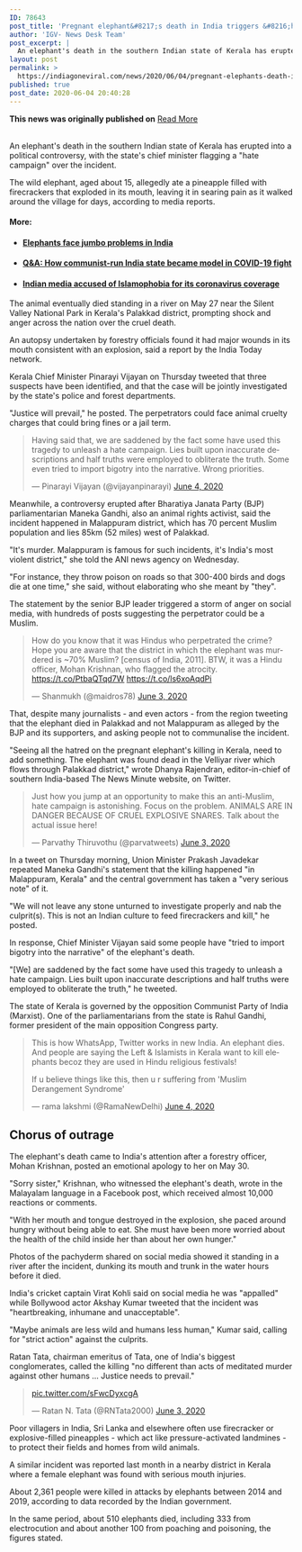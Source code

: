 ```yaml
---
ID: 78643
post_title: 'Pregnant elephant&#8217;s death in India triggers &#8216;hate campaign&#8217;'
author: 'IGV- News Desk Team'
post_excerpt: |
  An elephant's death in the southern Indian state of Kerala has erupted into a political controversy, with the state's chief minister flagging a "hate campaign" over the incident. The wild elephant, aged about 15, allegedly ate a pineapple filled with firecrackers that exploded in its mouth, leaving it in searing pain as it walked around&hellip;
layout: post
permalink: >
  https://indiagoneviral.com/news/2020/06/04/pregnant-elephants-death-in-india-triggers-hate-campaign/78643/india-gone-viral/
published: true
post_date: 2020-06-04 20:40:28
---
```

<b>This news was originally published on</b> <a href="https://www.aljazeera.com/news/2020/06/pregnant-elephant-death-india-triggers-hate-campaign-200604101245365.html" class="button purchase" rel="nofollow noopener noreferrer" target="_blank">Read More</a> <br/><br/><div id="body-200771816342556199"><p>An elephant's death in the southern Indian state of Kerala has erupted into a political controversy, with the state's chief minister flagging a "hate campaign" over the incident.</p>
<p>The wild elephant, aged about 15, allegedly ate a pineapple filled with firecrackers that exploded in its mouth, leaving it in searing pain as it walked around the village for days, according to media reports.</p>
<h4>More:</h4>
<ul><li>
<h4><a href="https://www.aljazeera.com/indepth/features/2013/02/20132772531808802.html?utm_source=website&utm_medium=article_page&utm_campaign=read_more_links">Elephants face jumbo problems in India</a></h4>
</li>
</ul><ul><li>
<h4><a href="https://www.aljazeera.com/news/2020/05/qa-communist-run-india-state-model-covid-19-fight-200521112100510.html?utm_source=website&utm_medium=article_page&utm_campaign=read_more_links">Q&A: How communist-run India state became model in COVID-19 fight</a></h4>
</li>
</ul><ul><li>
<h4><a href="https://www.aljazeera.com/news/2020/04/indian-media-accused-islamophobia-coronavirus-coverage-200417064109353.html?utm_source=website&utm_medium=article_page&utm_campaign=read_more_links">Indian media accused of Islamophobia for its coronavirus coverage</a></h4>
</li>
</ul><p>The animal eventually died standing in a river on May 27 <span>near the Silent Valley National Park in Kerala's Palakkad district, </span>prompting shock and anger across the nation over the cruel death.</p>
<p>An autopsy undertaken by forestry officials found it had major wounds in its mouth consistent with an explosion, said a report by the India Today network.</p>
<p>Kerala Chief Minister Pinarayi Vijayan on Thursday tweeted that three suspects have been identified, and that the case will be jointly investigated by the state's police and forest departments.</p>
<p>"Justice will prevail," he posted. The perpetrators could face animal cruelty charges that could bring fines or a jail term.</p>
<blockquote>
<p dir="ltr" lang="en">Having said that, we are saddened by the fact some have used this tragedy to unleash a hate campaign. Lies built upon inaccurate descriptions and half truths were employed to obliterate the truth. Some even tried to import bigotry into the narrative. Wrong priorities.</p>
— Pinarayi Vijayan (@vijayanpinarayi) <a href="https://twitter.com/vijayanpinarayi/status/1268489435907121152?ref_src=twsrc%5Etfw">June 4, 2020</a></blockquote>


<p>Meanwhile, a controversy erupted after Bharatiya Janata Party (BJP) parliamentarian Maneka Gandhi, also an animal rights activist, said the incident happened in Malappuram district, which has 70 percent Muslim population and lies 85km (52 miles) west of Palakkad.</p>
<p>"It's murder. Malappuram is famous for such incidents, it's India's most violent district," she told the ANI news agency on Wednesday.</p>
<p>"For instance, they throw poison on roads so that 300-400 birds and dogs die at one time," she said, without elaborating who she meant by "they".</p>
<p>The statement by the senior BJP leader triggered a storm of anger on social media, with hundreds of posts suggesting the perpetrator could be a Muslim.</p>
<blockquote>
<p dir="ltr" lang="en">How do you know that it was Hindus who perpetrated the crime? Hope you are aware that the district in which the elephant was murdered is ~70% Muslim? [census of India, 2011]. BTW, it was a Hindu officer, Mohan Krishnan, who flagged the atrocity. <a href="https://t.co/PtbaQTqd7W">https://t.co/PtbaQTqd7W</a> <a href="https://t.co/ls6xoAqdPi">https://t.co/ls6xoAqdPi</a></p>
— Shanmukh (@maidros78) <a href="https://twitter.com/maidros78/status/1268234800642449410?ref_src=twsrc%5Etfw">June 3, 2020</a></blockquote>


<p>That, despite many journalists - and even actors - from the region tweeting that the elephant died in Palakkad and not Malappuram as alleged by the BJP and its supporters, and asking people not to communalise the incident.</p>
<p>"Seeing all the hatred on the pregnant elephant's killing in Kerala, need to add something. The elephant was found dead in the Velliyar river which flows through Palakkad district," wrote Dhanya Rajendran, editor-in-chief of southern India-based The News Minute website, on Twitter.</p>
<blockquote>
<p dir="ltr" lang="en">Just how you jump at an opportunity to make this an anti-Muslim, hate campaign is astonishing. Focus on the problem. ANIMALS ARE IN DANGER BECAUSE OF CRUEL EXPLOSIVE SNARES. Talk about the actual issue here!</p>
— Parvathy Thiruvothu (@parvatweets) <a href="https://twitter.com/parvatweets/status/1268248118379687936?ref_src=twsrc%5Etfw">June 3, 2020</a></blockquote>


<p>In a tweet on Thursday morning, Union Minister Prakash Javadekar repeated Maneka Gandhi's statement that the killing happened "in Malappuram, Kerala" and <span>the central government has taken a "very serious note" of it.</span></p>
<p>"We will not leave any stone unturned to investigate properly and nab the culprit(s). This is not an Indian culture to feed firecrackers and kill," he posted.</p>
<p>In response, Chief Minister Vijayan said some people have "tried to import bigotry into the narrative" of the elephant's death.</p>
<p>"[We] are saddened by the fact some have used this tragedy to unleash a hate campaign. Lies built upon inaccurate descriptions and half truths were employed to obliterate the truth," he tweeted.</p>
<p>The state of Kerala is governed by the opposition Communist Party of India (Marxist). One of the parliamentarians from the state is Rahul Gandhi, former president of the main opposition Congress party.</p>
<blockquote>
<div dir="ltr" lang="en"><p>This is how WhatsApp, Twitter works in new India. An elephant dies. And people are saying the Left & Islamists in Kerala want to kill elephants becoz they are used in Hindu religious festivals! </p><p>If u believe things like this, then u r suffering from 'Muslim Derangement Syndrome'</p></div>
— rama lakshmi (@RamaNewDelhi) <a href="https://twitter.com/RamaNewDelhi/status/1268468789957455872?ref_src=twsrc%5Etfw">June 4, 2020</a></blockquote>


<h2>Chorus of outrage</h2>
<p>The elephant's death came to India's attention after a forestry officer, Mohan Krishnan, posted an emotional apology to her on May 30.</p>
<p>"Sorry sister," Krishnan, who witnessed the elephant's death, wrote in the Malayalam language in a Facebook post, <span>which received almost 10,000 reactions or comments.</span></p>
<p>"With her mouth and tongue destroyed in the explosion, she paced around hungry without being able to eat. She must have been more worried about the health of the child inside her than about her own hunger."</p>
<p>Photos of the pachyderm shared on social media showed it standing in a river after the incident, dunking its mouth and trunk in the water hours before it died.</p>
<p>India's cricket captain Virat Kohli said on social media he was "appalled" while Bollywood actor Akshay Kumar tweeted that the incident was "heartbreaking, inhumane and unacceptable".</p>
<p>"Maybe animals are less wild and humans less human," Kumar said, calling for "strict action" against the culprits.</p>
<p>Ratan Tata, chairman emeritus of Tata, one of India's biggest conglomerates, called the killing "no different than acts of meditated murder against other humans ... Justice needs to prevail."</p>
<blockquote>
<p dir="ltr" lang="und"><a href="https://t.co/sFwcDyxcgA">pic.twitter.com/sFwcDyxcgA</a></p>
— Ratan N. Tata (@RNTata2000) <a href="https://twitter.com/RNTata2000/status/1268202497216319489?ref_src=twsrc%5Etfw">June 3, 2020</a></blockquote>


<p>Poor villagers in India, Sri Lanka and elsewhere often use firecracker or explosive-filled pineapples - which act like pressure-activated landmines - to protect their fields and homes from wild animals.</p>
<p>A similar incident was reported last month in a nearby district in Kerala where a female elephant was found with serious mouth injuries.</p>
<p>About 2,361 people were killed in attacks by elephants between 2014 and 2019, according to data recorded by the Indian government.</p>
<p>In the same period, about 510 elephants died, including 333 from electrocution and about another 100 from poaching and poisoning, the figures stated.</p></div>